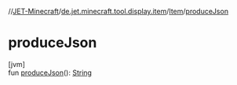 //[JET-Minecraft](../../../index.md)/[de.jet.minecraft.tool.display.item](../index.md)/[Item](index.md)/[produceJson](produce-json.md)

# produceJson

[jvm]\
fun [produceJson](produce-json.md)(): [String](https://kotlinlang.org/api/latest/jvm/stdlib/kotlin/-string/index.html)
